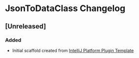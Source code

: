 <!-- Keep a Changelog guide -> https://keepachangelog.com -->

# JsonToDataClass Changelog

## [Unreleased]
### Added
- Initial scaffold created from [IntelliJ Platform Plugin Template](https://github.com/JetBrains/intellij-platform-plugin-template)
